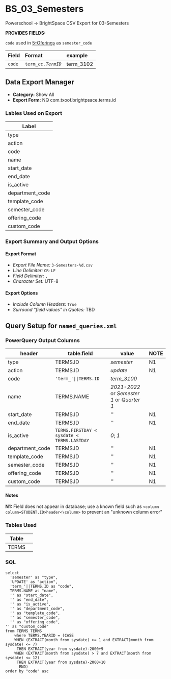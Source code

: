 # BS_03_Semesters

Powerschool &rarr; BrightSpace CSV Export for 03-Semesters

**PROVIDES FIELDS:**

`code` used in [5-Oferings](../BS_05_Offerings/5-Offerings_README.md) as `semester_code`

|Field |Format |example |
|:-|:-|:-|
|`code`| `term_`_`cc.TermID`_| term_3102


## Data Export Manager

- **Category:** Show All
- **Export Form:**  NQ com.txoof.brightpsace.terms.id

### Lables Used on Export

| Label |
|-|
|type|
|action|
|code|
|name|
|start_date|
|end_date|
|is_active|
|department_code|
|template_code|
|semester_code|
|offering_code|
|custom_code|

### Export Summary and Output Options

#### Export Format

- *Export File Name:* `3-Semesters-%d.csv`
- *Line Delimiter:* `CR-LF`
- *Field Delimiter:* `,`
- *Character Set:* UTF-8

#### Export Options

- *Include Column Headers:* `True`
- *Surround "field values" in Quotes:* TBD

## Query Setup for `named_queries.xml`

### PowerQuery Output Columns

| header | table.field | value | NOTE |
|-|-|-|-|
|type| TERMS.ID | _semester_| N1|
|action| TERMS.ID | _update_ | N1|
|code| `'term_'\|\|TERMS.ID` | _term\_3100_ 
|name| TERMS.NAME | _2021-2022_ or _Semester 1_ or _Quarter 1_
|start_date| TERMS.ID | '' | N1
|end_date| TERMS.ID | '' | N1
|is_active| `TERMS.FIRSTDAY < sysdate < TERMS.LASTDAY` | _0_; _1_
|department_code| TERMS.ID | '' | N1
|template_code| TERMS.ID | '' | N1
|semester_code| TERMS.ID | '' | N1
|offering_code| TERMS.ID | '' | N1
|custom_code| TERMS.ID | '' | N1

#### Notes

**N1:** Field does not appear in database; use a known field such as `<column column=STUDENT.ID>header<\column>` to prevent an "unknown column error"

### Tables Used

| Table |  |
|-|-|
|TERMS| |

### SQL

```
select
  'semester' as "type",
  'UPDATE' as "action",
  'term_'||TERMS.ID as "code",
  TERMS.NAME as "name",
  '' as "start_date",
  '' as "end_date",
  '' as "is_active",
  '' as "department_code",
  '' as "template_code",
  '' as "semester_code",
  '' as "offering_code",
'' as "custom_code"
from TERMS TERMS 
    where TERMS.YEARID = (CASE 
    WHEN (EXTRACT(month from sysdate) >= 1 and EXTRACT(month from sysdate) <= 7)
     THEN EXTRACT(year from sysdate)-2000+9
    WHEN (EXTRACT(month from sysdate) > 7 and EXTRACT(month from sysdate) <= 12)
     THEN EXTRACT(year from sysdate)-2000+10
      END)
order by "code" asc
```